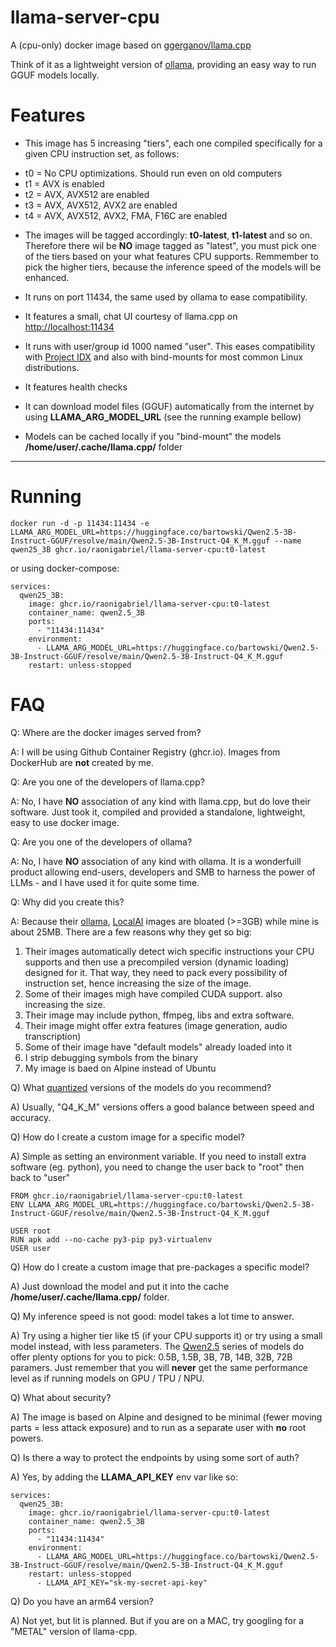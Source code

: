 # llama-server-cpu
A (cpu-only) docker image based on [ggerganov/llama.cpp](https://github.com/ggerganov/llama.cpp)

Think of it as a lightweight version of [ollama](https://ollama.com/), providing an easy way to run GGUF models locally. 

# Features
* This image has 5 increasing "tiers", each one compiled specifically for a given CPU instruction set, as follows:

- t0 = No CPU optimizations. Should run even on old computers
- t1 = AVX is enabled
- t2 = AVX, AVX512 are enabled
- t3 = AVX, AVX512, AVX2 are enabled
- t4 = AVX, AVX512, AVX2, FMA, F16C are enabled

* The images will be tagged accordingly: **t0-latest**, **t1-latest** and so on. Therefore there wil be **NO** image tagged as "latest", you must pick one of the tiers based on your what features CPU supports. Remmember to pick the higher tiers, because the inference speed of the models will be enhanced.

* It runs on port 11434, the same used by ollama to ease compatibility.

* It features a small, chat UI courtesy of llama.cpp on [http://localhost:11434](http://localhost:11434)

* It runs with user/group id 1000 named "user". This eases compatibility with [Project IDX](https://idx.dev/) and also with bind-mounts for most common Linux distributions.

* It features health checks

* It can download model files (GGUF) automatically from the internet by using **LLAMA_ARG_MODEL_URL** (see the running example bellow)

* Models can be cached locally if you "bind-mount" the models **/home/user/.cache/llama.cpp/** folder

---
# Running

```
docker run -d -p 11434:11434 -e LLAMA_ARG_MODEL_URL=https://huggingface.co/bartowski/Qwen2.5-3B-Instruct-GGUF/resolve/main/Qwen2.5-3B-Instruct-Q4_K_M.gguf --name qwen25_3B ghcr.io/raonigabriel/llama-server-cpu:t0-latest
```

or using docker-compose:

```
services:
  qwen25_3B:
    image: ghcr.io/raonigabriel/llama-server-cpu:t0-latest
    container_name: qwen2.5_3B
    ports:
      - "11434:11434"
    environment:
      - LLAMA_ARG_MODEL_URL=https://huggingface.co/bartowski/Qwen2.5-3B-Instruct-GGUF/resolve/main/Qwen2.5-3B-Instruct-Q4_K_M.gguf
    restart: unless-stopped
```

# FAQ
Q: Where are the docker images served from?

A: I will be using Github Container Registry (ghcr.io). Images from DockerHub are **not** created by me.

Q: Are you one of the developers of llama.cpp?

A: No, I have **NO** association of any kind with llama.cpp, but  do love their software. Just took it, compiled and provided a standalone, lightweight, easy to use docker image.

Q: Are you one of the developers of ollama?

A: No, I have **NO** association of any kind with ollama. It is a wonderfuill product allowing end-users, developers and SMB to harness the power of LLMs  - and I have used it for quite some time.

Q: Why did you create this?

A: Because their [ollama](https://github.com/ollama/ollama), [LocalAI](https://github.com/mudler/LocalAI) images are bloated (>=3GB) while mine is about 25MB. There are a few reasons why they get so big:
1) Their images automatically detect wich specific instructions your CPU supports and then use a precompiled version (dynamic loading) designed for it. That way, they need to pack every possibility of instruction set, hence increasing the size of the image.
2) Some of their images migh have compiled CUDA support. also increasing the size.
3) Their image may include python, ffmpeg, libs and extra software.
4) Their image might offer extra features (image generation, audio transcription)
5) Some of their image have "default models" already loaded into it
6) I strip debugging symbols from the binary
7) My image is baed on Alpine instead of Ubuntu

Q) What [quantized](https://huggingface.co/docs/optimum/concept_guides/quantization#quantization) versions of the models do you recommend?

A) Usually, "Q4_K_M" versions offers a good balance between speed and accuracy.

Q) How do I create a custom image for a specific model?

A) Simple as setting an environment variable. If you need to install extra software (eg. python), you need to change the user back to "root" then back to "user"
```
FROM ghcr.io/raonigabriel/llama-server-cpu:t0-latest
ENV LLAMA_ARG_MODEL_URL=https://huggingface.co/bartowski/Qwen2.5-3B-Instruct-GGUF/resolve/main/Qwen2.5-3B-Instruct-Q4_K_M.gguf

USER root
RUN apk add --no-cache py3-pip py3-virtualenv
USER user
```

Q) How do I create a custom image that pre-packages a specific model?

A) Just download the model and put it into the cache **/home/user/.cache/llama.cpp/** folder.

Q) My inference speed is not good: model takes a lot time to answer.

A) Try using a higher tier like t5 (if your CPU supports it) or try using a small model instead, with less parameters. The [Qwen2.5](https://huggingface.co/collections/Qwen/qwen25-66e81a666513e518adb90d9e) series of models do offer plenty options for you to pick: 0.5B, 1.5B, 3B, 7B, 14B, 32B, 72B paramers. Just remember that you will **never** get the same performance level as if running models on GPU / TPU / NPU.

Q) What about security?

A) The image is based on Alpine and designed to be minimal (fewer moving parts = less attack exposure) and to run as a separate user with **no** root powers.

Q) Is there a way to protect the endpoints by using some sort of auth?

A) Yes, by adding the **LLAMA_API_KEY** env var like so:
```
services:
  qwen25_3B:
    image: ghcr.io/raonigabriel/llama-server-cpu:t0-latest
    container_name: qwen2.5_3B
    ports:
      - "11434:11434"
    environment:
      - LLAMA_ARG_MODEL_URL=https://huggingface.co/bartowski/Qwen2.5-3B-Instruct-GGUF/resolve/main/Qwen2.5-3B-Instruct-Q4_K_M.gguf
    restart: unless-stopped
      - LLAMA_API_KEY="sk-my-secret-api-key"
```

Q) Do you have an arm64 version?

A) Not yet, but Iit is planned. But  if you are on a MAC, try googling for a "METAL" version of llama-cpp.
